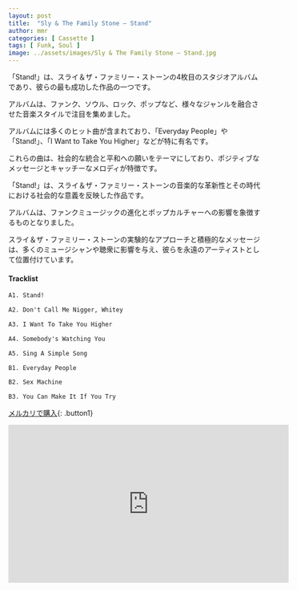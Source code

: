 ```yaml
---
layout: post
title:  "Sly & The Family Stone – Stand"
author: mmr
categories: [ Cassette ]
tags: [ Funk, Soul ]
image: ../assets/images/Sly & The Family Stone – Stand.jpg
---
```


「Stand!」は、スライ＆ザ・ファミリー・ストーンの4枚目のスタジオアルバムであり、彼らの最も成功した作品の一つです。

アルバムは、ファンク、ソウル、ロック、ポップなど、様々なジャンルを融合させた音楽スタイルで注目を集めました。

アルバムには多くのヒット曲が含まれており、「Everyday People」や「Stand!」、「I Want to Take You Higher」などが特に有名です。

これらの曲は、社会的な統合と平和への願いをテーマにしており、ポジティブなメッセージとキャッチーなメロディが特徴です。

 「Stand!」は、スライ＆ザ・ファミリー・ストーンの音楽的な革新性とその時代における社会的な意義を反映した作品です。

 アルバムは、ファンクミュージックの進化とポップカルチャーへの影響を象徴するものとなりました。

 スライ＆ザ・ファミリー・ストーンの実験的なアプローチと積極的なメッセージは、多くのミュージシャンや聴衆に影響を与え、彼らを永遠のアーティストとして位置付けています。

#### Tracklist
```md
A1. Stand!

A2. Don't Call Me Nigger, Whitey

A3. I Want To Take You Higher

A4. Somebody's Watching You

A5. Sing A Simple Song

B1. Everyday People

B2. Sex Machine

B3. You Can Make It If You Try
```

[メルカリで購入](https://jp.mercari.com/item/m58390542261?afid=6142608987){: .button1}


<iframe width="560" height="315" src="https://www.youtube.com/embed/ttYXMjVsKA4?si=wGxjJ_SrqbWDbWga" title="YouTube video player" frameborder="0" allow="accelerometer; autoplay; clipboard-write; encrypted-media; gyroscope; picture-in-picture; web-share" referrerpolicy="strict-origin-when-cross-origin" allowfullscreen></iframe>